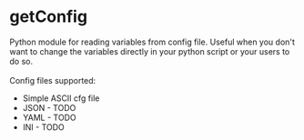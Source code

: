 # getConfig
Python module for reading variables from config file.
Useful when you don't want to change the variables directly in your python script or your users to do so.
<br>
<br>
Config files supported:
<ul>
<li>Simple ASCII cfg file</li>
<li>JSON - TODO</li>
<li>YAML - TODO</li>
<li>INI - TODO</li>
</ul>
